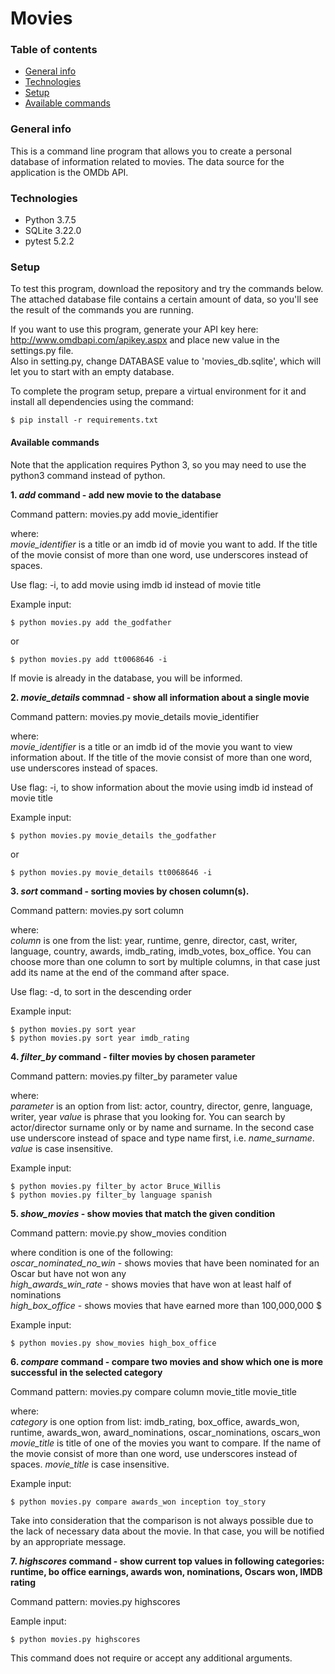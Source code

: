 # Movies
### Table of contents
* [General info](#general-info)
* [Technologies](#technologies)
* [Setup](#setup)
* [Available commands](#available-commands)

### General info
This is a command line program that allows you to create a personal database of information related to movies. The data source for the application is the OMDb API. 

### Technologies
* Python 3.7.5
* SQLite 3.22.0
* pytest 5.2.2

### Setup
To test this program, download the repository and try the commands below. The attached database file contains a certain amount of data, so you'll see the result of the commands you are running. 

If you want to use this program, generate your API key here: http://www.omdbapi.com/apikey.aspx and place new value in the settings.py file.  
Also in setting.py, change DATABASE value to 'movies_db.sqlite', which will let you to start with an empty database.

To complete the program setup, prepare a virtual environment for it and install all dependencies using the command:
```
$ pip install -r requirements.txt
```

#### Available commands

Note that the application requires Python 3, so you may need to use the python3 command instead of python.

**1. _add_ command - add new movie to the database**
 
 Command pattern: movies.py add movie_identifier
 
 where:  
  _movie_identifier_ is a title or an imdb id of movie you want to add. If the title of the movie consist of more than one word, use underscores instead of spaces.
 
 Use flag: -i, to add movie using imdb id instead of movie title
 
 Example input:  
 ```
 $ python movies.py add the_godfather
 ```
 or
 ```
 $ python movies.py add tt0068646 -i
 ```
 
 If movie is already in the database, you will be informed.
 

**2. _movie_details_ commnad - show all information about a single movie**

 Command pattern: movies.py movie_details movie_identifier
 
 where:  
  _movie_identifier_ is a title or an imdb id of the movie you want to view information about. If the title of the movie consist of more than one word, use underscores instead of spaces.

 Use flag: -i, to show information about the movie using imdb id instead of movie title
 
 Example input:  
 ```
 $ python movies.py movie_details the_godfather
 ```
 or
 ```
 $ python movies.py movie_details tt0068646 -i
 ```
  

**3. _sort_ command - sorting movies by chosen column(s).**

Command pattern: movies.py sort column

where:  
 _column_ is one from the list: year, runtime, genre, director, cast, writer, language, country, awards, imdb_rating, imdb_votes, box_office. You can choose more than one column to sort by multiple columns, in that case just add its name at the end of the command after space.

 Use flag: -d, to sort in the descending order
 
 Example input:  
 ```
 $ python movies.py sort year  
 $ python movies.py sort year imdb_rating
 ```
 
 
 **4. _filter_by_ command - filter movies by chosen parameter**
 
 Command pattern: movies.py filter_by parameter value  
 
 where:  
 _parameter_ is an option from list: actor, country, director, genre, language, writer, year
 _value_ is phrase that you looking for. You can search by actor/director surname only or by name and surname. In the second case use underscore instead of space and type name first, i.e. _name_surname_. _value_ is case insensitive.
 
 Example input:  
 ```
 $ python movies.py filter_by actor Bruce_Willis  
 $ python movies.py filter_by language spanish
 ```


**5. _show_movies_ - show movies that match the given condition**
 
 Command pattern: movie.py show_movies condition
 
 where condition is one of the following:  
 _oscar_nominated_no_win_ - shows movies that have been nominated for an Oscar but have not won any  
 _high_awards_win_rate_ - shows movies that have won at least half of nominations  
 _high_box_office_ - shows movies that have earned more than 100,000,000 $
 
 Example input:  
 ```
 $ python movies.py show_movies high_box_office
 ```
 
 
 **6. _compare_ command - compare two movies and show which one is more successful in the selected category**
 
 Command pattern: movies.py compare column movie_title movie_title
 
 where:  
  _category_ is one option from list: imdb_rating, box_office, awards_won, runtime, awards_won, award_nominations, oscar_nominations, oscars_won
 _movie_title_ is title of one of the movies you want to compare. If the name of the movie consist of more than one word, use underscores instead of spaces. _movie_title_ is case insensitive.  
 
  Example input:  
  ```
 $ python movies.py compare awards_won inception toy_story
 ```
 
 Take into consideration that the comparison is not always possible due to the lack of necessary data about the movie. In that case, you will be notified by an appropriate message.
 
 
 **7. _highscores_ command - show current top values in following categories: runtime, bo office earnings, awards won, nominations, Oscars won, IMDB rating**
 
  Command pattern: movies.py highscores
  
  Eample input:  
  ```
  $ python movies.py highscores
  ```
  
  This command does not require or accept any additional arguments.
  
